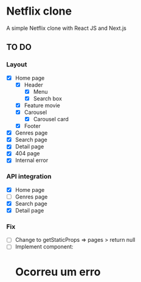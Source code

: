 # Netflix clone

A simple Netflix clone with React JS and Next.js

## TO DO

### Layout

- [x] Home page
  - [x] Header
    - [x] Menu
    - [x] Search box
  - [x] Feature movie
  - [x] Carousel
    - [x] Carousel card
  - [x] Footer
- [x] Genres page
- [x] Search page
- [x] Detail page
- [x] 404 page
- [x] Internal error

### API integration

- [x] Home page
- [ ] Genres page
- [x] Search page
- [x] Detail page

### Fix

- [ ] Change to getStaticProps => pages > return null
- [ ] Implement component: <h1>Ocorreu um erro</h1>